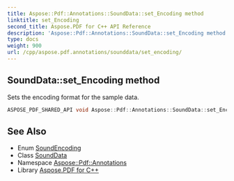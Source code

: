 ```yaml
---
title: Aspose::Pdf::Annotations::SoundData::set_Encoding method
linktitle: set_Encoding
second_title: Aspose.PDF for C++ API Reference
description: 'Aspose::Pdf::Annotations::SoundData::set_Encoding method. Sets the encoding format for the sample data in C++.'
type: docs
weight: 900
url: /cpp/aspose.pdf.annotations/sounddata/set_encoding/
---
```

## SoundData::set_Encoding method


Sets the encoding format for the sample data.

```cpp
ASPOSE_PDF_SHARED_API void Aspose::Pdf::Annotations::SoundData::set_Encoding(SoundEncoding value)
```

## See Also

* Enum [SoundEncoding](../../soundencoding/)
* Class [SoundData](../)
* Namespace [Aspose::Pdf::Annotations](../../)
* Library [Aspose.PDF for C++](../../../)
